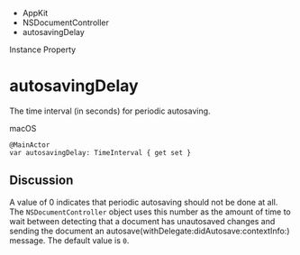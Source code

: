 

- AppKit
- NSDocumentController
-  autosavingDelay 

Instance Property

# autosavingDelay

The time interval (in seconds) for periodic autosaving.

macOS

``` source
@MainActor
var autosavingDelay: TimeInterval { get set }
```

## Discussion

A value of 0 indicates that periodic autosaving should not be done at all. The `NSDocumentController` object uses this number as the amount of time to wait between detecting that a document has unautosaved changes and sending the document an autosave(withDelegate:didAutosave:contextInfo:) message. The default value is `0`.

